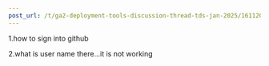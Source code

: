 ```yaml
---
post_url: /t/ga2-deployment-tools-discussion-thread-tds-jan-2025/161120/49
---
```

1.how to sign into github

2.what is user name there…it is not working
